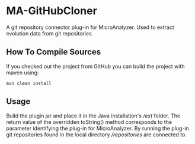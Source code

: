 # MA-GitHubCloner

A git repository connector plug-in for MicroAnalyzer. Used to extract evolution data from git repositories.

## How To Compile Sources

If you checked out the project from GitHub you can build the project with maven using:

```
mvn clean install
```

## Usage
Build the plugin jar and place it in the Java installation's */ext* folder. The return value of the overridden toString() method
corresponds to the parameter identifying the plug-in for MicroAnalyzer. By running the plug-in git repositories found in the local
directory */repositories* are connected to.
